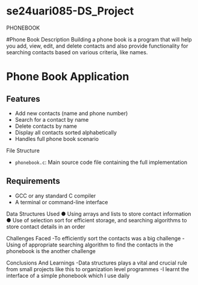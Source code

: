 # se24uari085-DS_Project

PHONEBOOK


#Phone Book Description 
Building a phone book is a program that will help you add, view, edit, and
delete contacts and also provide functionality for searching contacts based on
various criteria, like names.

# Phone Book Application

## Features

-  Add new contacts (name and phone number)
-  Search for a contact by name 
-  Delete contacts by name 
-  Display all contacts sorted alphabetically
-  Handles full phone book scenario 


 File Structure

- `phonebook.c`: Main source code file containing the full implementation

## Requirements
- GCC or any standard C compiler
- A terminal or command-line interface


Data Structures Used
● Using arrays and lists to store contact information
● Use of selection sort for efficient storage, and searching algorithms to store contact details in an order


Challenges Faced
-To efficiently sort the contacts was a big challenge 
-Using of appropriate searching algorithm to find the contacts in the phonebook is the another challenge

Conclusions And Learnings
-Data structures plays a vital and crucial rule from small projects like this to organization level programmes
-I learnt the interface of a simple phonebook which I use daily
